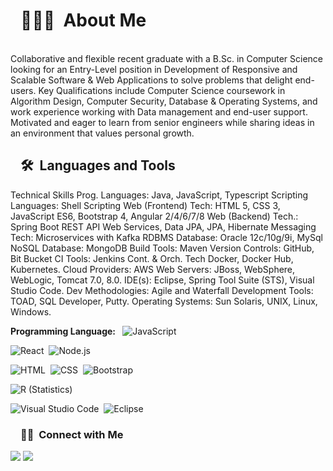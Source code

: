 <p>
  
</p>

 
 <h1 id="🤝--About-Me" style="position:relative;"><a href="#%F0%9F%A4%9D--About-Me" aria-label="🤝 About-Me permalink" class="anchor before"><svg aria-hidden="true" focusable="false" height="16" version="1.1" viewBox="0 0 16 16" width="16"><path fill-rule="evenodd" ></path></svg></a>👨🏻‍💻 &nbsp;About Me</h1>
 

  <br>   Collaborative and flexible recent graduate with a B.Sc. in Computer Science looking for an Entry-Level position in Development of Responsive and Scalable Software & Web Applications to solve problems that delight end-users. Key Qualifications include Computer Science coursework in Algorithm Design, Computer Security, Database & Operating Systems, and work experience working with Data management and end-user support. Motivated and eager to learn from senior engineers while sharing ideas in an environment that values personal growth.

  
  




<h2 id="--Languages-and-Tools" style="position:relative;"><a href="#--Languages-and-Tools" aria-label="  Languages-and-Tools permalink" class="anchor before"><svg aria-hidden="true" focusable="false" height="16" version="1.1" viewBox="0 0 16 16" width="16"><path fill-rule="evenodd"></path></svg></a>🛠 &nbsp;Languages and Tools</h2>
Technical Skills
Prog. Languages:                               Java, JavaScript, Typescript
Scripting Languages:                         Shell Scripting
Web (Frontend) Tech:                       HTML 5, CSS 3, JavaScript ES6, Bootstrap 4, Angular 2/4/6/7/8
Web (Backend) Tech.:                       Spring Boot REST API Web Services, Data JPA, JPA, Hibernate
Messaging Tech:                                Microservices with Kafka
RDBMS Database:                             Oracle 12c/10g/9i, MySql
NoSQL Database:                              MongoDB
Build Tools:                                         Maven
Version Controls:        	                  GitHub, Bit Bucket
CI Tools:                                               Jenkins
Cont. & Orch. Tech		    Docker, Docker Hub, Kubernetes.
Cloud Providers:                                 AWS
Web Servers:                                       JBoss, WebSphere, WebLogic, Tomcat 7.0, 8.0.
IDE(s):                                                   Eclipse, Spring Tool Suite (STS), Visual Studio Code.
Dev Methodologies:                          Agile and Waterfall
Development Tools:                           TOAD, SQL Developer, Putty.
Operating Systems:                            Sun Solaris, UNIX, Linux, Windows.






<p> <b>Programming Language:   </b  
  <img src="https://img.shields.io/badge/-Java-333333?style=flat&amp;logo=Java&amp;logoColor=FFA518" alt="Java">&nbsp;
  <img src="https://img.shields.io/badge/-JavaScript-333333?style=flat&amp;logo=javascript" alt="JavaScript">&nbsp;
  
  </p>
  
<p>

 
 
  <img src="https://img.shields.io/badge/-React-333333?style=flat&amp;logo=react" alt="React">&nbsp;
  <img src="https://img.shields.io/badge/-Node.js-333333?style=flat&amp;logo=node.js" alt="Node.js">&nbsp;
 
  <img src="https://img.shields.io/badge/-HTML-333333?style=flat&amp;logo=HTML5" alt="HTML">&nbsp;
  <img src="https://img.shields.io/badge/-CSS-333333?style=flat&amp;logo=CSS3&amp;logoColor=1572B6" alt="CSS">&nbsp;
  <img src="https://img.shields.io/badge/-Bootstrap-333333?style=flat&amp;logo=bootstrap&amp;logoColor=563D7C" alt="Bootstrap"><br>
  
  
  <img src="https://img.shields.io/badge/-R-333333?style=flat&amp;logo=R&amp;logoColor=276DC3" alt="R (Statistics)"><br>
  
  <img src="https://img.shields.io/badge/-Visual%20Studio%20Code-333333?style=flat&amp;logo=visual-studio-code&amp;logoColor=007ACC" alt="Visual Studio Code">&nbsp;
  <img src="https://img.shields.io/badge/-Eclipse-333333?style=flat&amp;logo=eclipse-ide&amp;logoColor=2C2255" alt="Eclipse"><br>

</p>


<h3 id="🤝--connect-with-me" style="position:relative;"><a href="#%F0%9F%A4%9D--connect-with-me" aria-label= " connect_with_me permalink" class="anchor before"><svg aria-hidden="true" focusable="false" height="16" version="1.1" viewBox="0 0 16 16" width="16"><path fill-rule="evenodd" ></path></svg></a>🤝🏻 &nbsp;Connect with Me</h3>

<p>
  <a href="https://www.linkedin.com/in/clarisse-ilibagiza-umulisa-b0a80917b/"><img src="https://img.shields.io/badge/-Clarisse%20Ilibagiza%20Umulisa-0077B5?style=flat-square&amp;logo=Linkedin&amp;logoColor=white"></a>
<a href="mailto:ilibagizaclarisse@gmail.com"><img src="https://img.shields.io/badge/-ilibagizaclarisse@gmail.com-D14836?style=flat-square&amp;logo=Gmail&amp;logoColor=white"></a>


</p>


  






